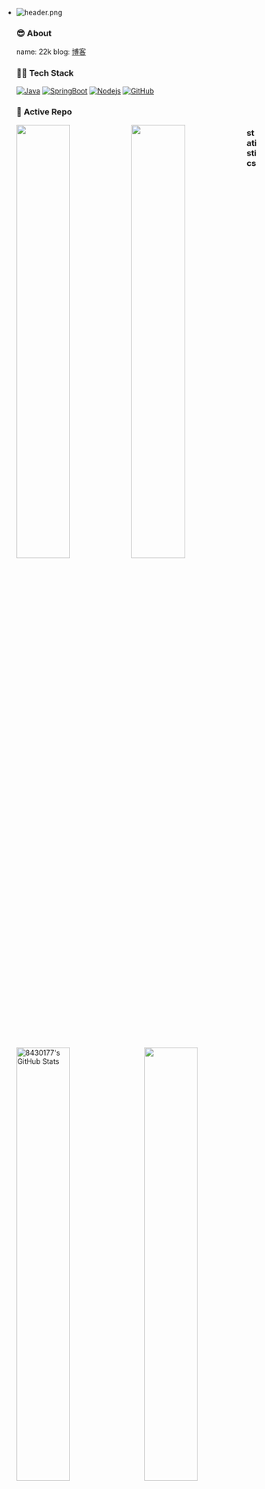 - ![header.png](https://api.lyiqk.cn/bing)

  ### :sunglasses: About
  name: 22k
  blog: [博客](https://8430177.io)


  ### 🤝🏻 Tech Stack
  [![Java](https://img.shields.io/badge/Java-orange?style=flat&logo=java&logoColor=white&link=https://github.com/hritik5102)](https://github.com/hritik5102) [![SpringBoot](https://img.shields.io/badge/-Springboot-black?style=flat&logo=spring&link=https://github.com/hritik5102)](https://github.com/hritik5102) [![Nodejs](https://img.shields.io/badge/-Nodejs-black?style=flat&logo=Node.js&link=https://github.com/hritik5102)](https://github.com/hritik5102)  [![GitHub](https://img.shields.io/badge/-GitHub-181717?style=flat&logo=github&link=https://github.com/hritik5102)](https://github.com/8430177)


  ### 👀 Active Repo
  <p>
  <img align="left" width="47%" src="https://github-readme-stats.vercel.app/api/pin/?username=8430177&repo=RSSHub&theme=radical" />
  <img align="left" width="47%" src="https://github-readme-stats.vercel.app/api/pin/?username=8430177&repo=8430177.github.io&theme=radical" />
  </p>

  ### statistics
  <p>
  <img align="left" width="47%" src="https://github-readme-stats.vercel.app/api?username=8430177&&show_icons=true&theme=radical&line_height=27&v=5&count_private=true" alt="8430177's GitHub Stats" />
  <img align="right" width="47%" src="https://github-readme-stats.vercel.app/api/top-langs/?username=8430177&theme=radical&layout=compact&hide=glsl,python" />
  </p>
